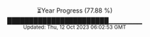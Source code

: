 <p align="center">
⏳Year Progress (77.88 %) <br>
███████████████████████▁▁▁▁▁▁▁ <br>
<sub>Updated: Thu, 12 Oct 2023 06:02:53 GMT</sub>
</p>

